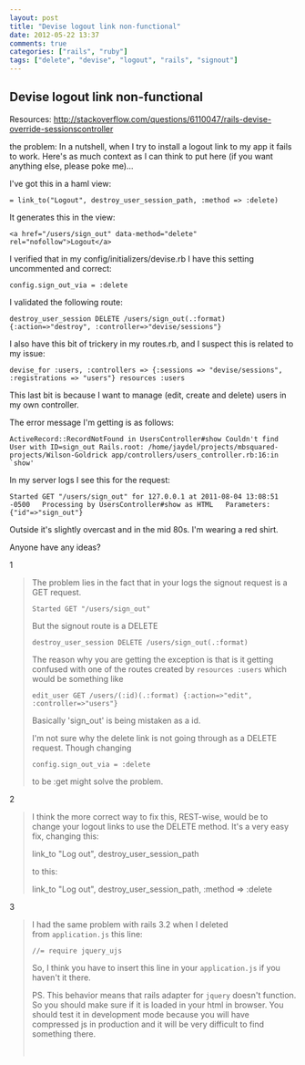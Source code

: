 ```yaml
---
layout: post
title: "Devise logout link non-functional"
date: 2012-05-22 13:37
comments: true
categories: ["rails", "ruby"]
tags: ["delete", "devise", "logout", "rails", "signout"]
---
```

## Devise logout link non-functional
Resources: <a href="http://stackoverflow.com/questions/6110047/rails-devise-override-sessionscontroller">http://stackoverflow.com/questions/6110047/rails-devise-override-sessionscontroller</a>

the problem: In a nutshell, when I try to install a logout link to my app it fails to work. Here's as much context as I can think to put here (if you want anything else, please poke me)...

I've got this in a haml view:
<pre><code>= link_to("Logout", destroy_user_session_path, :method =&gt; :delete) </code></pre>
It generates this in the view:
<pre><code>&lt;a href="/users/sign_out" data-method="delete" rel="nofollow"&gt;Logout&lt;/a&gt; </code></pre>
I verified that in my config/initializers/devise.rb I have this setting uncommented and correct:
<pre><code>config.sign_out_via = :delete </code></pre>
I validated the following route:
<pre><code>destroy_user_session DELETE /users/sign_out(.:format) {:action=&gt;"destroy", :controller=&gt;"devise/sessions"} </code></pre>
I also have this bit of trickery in my routes.rb, and I suspect this is related to my issue:
<pre><code>devise_for :users, :controllers =&gt; {:sessions =&gt; "devise/sessions", :registrations =&gt; "users"} resources :users </code></pre>
This last bit is because I want to manage (edit, create and delete) users in my own controller.

The error message I'm getting is as follows:
<pre><code>ActiveRecord::RecordNotFound in UsersController#show Couldn't find User with ID=sign_out Rails.root: /home/jaydel/projects/mbsquared-projects/Wilson-Goldrick app/controllers/users_controller.rb:16:in `show' </code></pre>
In my server logs I see this for the request:
<pre><code>Started GET "/users/sign_out" for 127.0.0.1 at 2011-08-04 13:08:51 -0500   Processing by UsersController#show as HTML   Parameters: {"id"=&gt;"sign_out"} </code></pre>
Outside it's slightly overcast and in the mid 80s. I'm wearing a red shirt.

Anyone have any ideas?

1
<blockquote>The problem lies in the fact that in your logs the signout request is a GET request.
<pre><code>Started GET "/users/sign_out" </code></pre>
But the signout route is a DELETE
<pre><code>destroy_user_session DELETE /users/sign_out(.:format) </code></pre>
The reason why you are getting the exception is that is it getting confused with one of the routes created by <code>resources :users</code> which would be something like
<pre><code>edit_user GET /users/(:id)(.:format) {:action=&gt;"edit", :controller=&gt;"users"} </code></pre>
Basically 'sign_out' is being mistaken as a id.

I'm not sure why the delete link is not going through as a DELETE request. Though changing
<pre><code>config.sign_out_via = :delete </code></pre>
to be :get might solve the problem.</blockquote>
2
<blockquote>I think the more correct way to fix this, REST-wise, would be to change your logout links to use the DELETE method. It's a very easy fix, changing this:

link_to "Log out", destroy_user_session_path

to this:

link_to "Log out", destroy_user_session_path, :method =&gt; :delete</blockquote>
3
<blockquote>I had the same problem with rails 3.2 when I deleted from <code>application.js</code> this line:
<pre><code>//= require jquery_ujs </code></pre>
So, I think you have to insert this line in your <code>application.js</code> if you haven't it there.

PS. This behavior means that rails adapter for <code>jquery</code> doesn't function. So you should make sure if it is loaded in your html in browser. You should test it in development mode because you will have compressed js in production and it will be very difficult to find something there.

&nbsp;</blockquote>
&nbsp;
